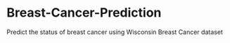 # Breast-Cancer-Prediction
Predict the status of breast cancer using Wisconsin Breast Cancer dataset
